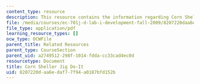 ```yaml
---
content_type: resource
description: This resource contains the information regarding Corn Sheller Jig Do-It.
file: /media/courses/ec-701j-d-lab-i-development-fall-2009/8207220daa6edaf77f94a0187bfd152b_MITEC_701JF09_cornjig_doit.pdf
file_type: application/pdf
learning_resource_types: []
ocw_type: OCWFile
parent_title: Related Resources
parent_type: CourseSection
parent_uid: a2749512-298f-1014-fdda-cc33cad4ec0d
resourcetype: Document
title: Corn Sheller Jig Do-It
uid: 8207220d-aa6e-daf7-7f94-a0187bfd152b
---
```

